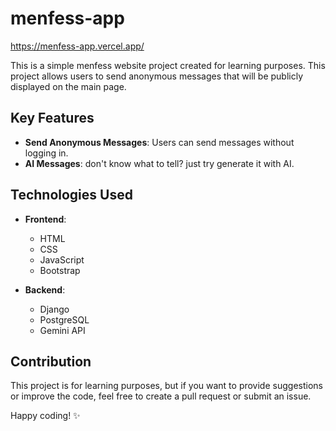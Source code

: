 ﻿# menfess-app

https://menfess-app.vercel.app/

This is a simple menfess website project created for learning purposes. This project allows users to send anonymous messages that will be publicly displayed on the main page.

## Key Features

- **Send Anonymous Messages**: Users can send messages without logging in.
- **AI Messages**: don't know what to tell? just try generate it with AI.

## Technologies Used

- **Frontend**: 
  - HTML
  - CSS
  - JavaScript
  - Bootstrap
    
- **Backend**:
  - Django
  - PostgreSQL
  - Gemini API


## Contribution

This project is for learning purposes, but if you want to provide suggestions or improve the code, feel free to create a pull request or submit an issue.



Happy coding! ✨



